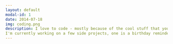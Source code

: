 ```yaml
---
layout: default
modal-id: 1
date: 2014-07-18
img: coding.png
description: I love to code - mostly because of the cool stuff that you can do, and the ability to take ideas you have in your head and make them into something real, all with just a laptop and an internet connection! I do most of my coding in C and C++ as a part of my classes, but during my internship this summer, I got a fair bit of exposure to Python as well as front end web development and AWS. <br>
I'm currently working on a few side projects, one is a birthday reminder node.js application sends me texts of my contact's birthdays. The other is a personal to-do list inspired by Jira and the agile methodolody! They are not very well documented, but both are on my <a href="https://github.com/sameerbarretto/">GitHub!</a>
---
```

